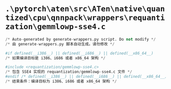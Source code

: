 # `.\pytorch\aten\src\ATen\native\quantized\cpu\qnnpack\wrappers\requantization\gemmlowp-sse4.c`

```py
/* Auto-generated by generate-wrappers.py script. Do not modify */
/* 由 generate-wrappers.py 脚本自动生成。请勿修改 */

#if defined(__i386__) || defined(__i686__) || defined(__x86_64__)
/* 如果编译目标是 i386、i686 或者 x86_64 架构 */

#include <requantization/gemmlowp-sse4.c>
/* 包含 SSE4 实现的 requantization/gemmlowp-sse4.c 文件 */
#endif /* defined(__i386__) || defined(__i686__) || defined(__x86_64__) */
/* 结束条件：编译目标为 i386、i686 或者 x86_64 架构 */
```